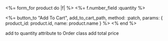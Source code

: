 <%= form_for product do |f| %>
  <%= f.number_field :quantity %>

  <%=
    button_to "Add To Cart",
    add_to_cart_path,
    method: :patch,
    params: { product_id: product.id, name: product.name }
  %>
<% end %>


add to quantity attribute to Order class
add total price
